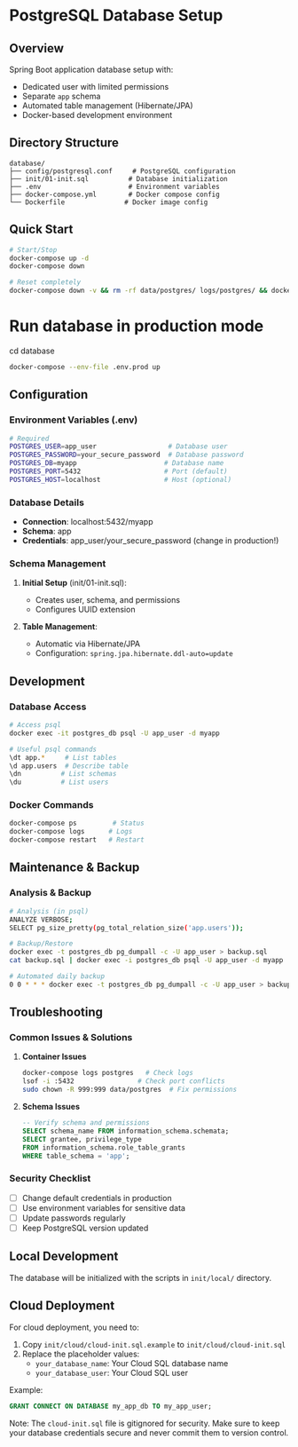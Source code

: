 # PostgreSQL Database Setup

## Overview
Spring Boot application database setup with:
- Dedicated user with limited permissions
- Separate `app` schema
- Automated table management (Hibernate/JPA)
- Docker-based development environment

## Directory Structure 
```
database/
├── config/postgresql.conf     # PostgreSQL configuration
├── init/01-init.sql          # Database initialization
├── .env                      # Environment variables
├── docker-compose.yml        # Docker compose config
└── Dockerfile               # Docker image config
```

## Quick Start
```bash
# Start/Stop
docker-compose up -d
docker-compose down

# Reset completely
docker-compose down -v && rm -rf data/postgres/ logs/postgres/ && docker-compose up -d
```

# Run database in production mode
cd database
```bash
docker-compose --env-file .env.prod up
```

## Configuration

### Environment Variables (.env)
```bash
# Required
POSTGRES_USER=app_user                  # Database user
POSTGRES_PASSWORD=your_secure_password  # Database password
POSTGRES_DB=myapp                      # Database name
POSTGRES_PORT=5432                     # Port (default)
POSTGRES_HOST=localhost                # Host (optional)
```

### Database Details
- **Connection**: localhost:5432/myapp
- **Schema**: app
- **Credentials**: app_user/your_secure_password (change in production!)

### Schema Management
1. **Initial Setup** (init/01-init.sql):
   - Creates user, schema, and permissions
   - Configures UUID extension

2. **Table Management**:
   - Automatic via Hibernate/JPA
   - Configuration: `spring.jpa.hibernate.ddl-auto=update`

## Development

### Database Access
```bash
# Access psql
docker exec -it postgres_db psql -U app_user -d myapp

# Useful psql commands
\dt app.*     # List tables
\d app.users  # Describe table
\dn          # List schemas
\du          # List users
```

### Docker Commands
```bash
docker-compose ps         # Status
docker-compose logs      # Logs
docker-compose restart   # Restart
```

## Maintenance & Backup

### Analysis & Backup
```bash
# Analysis (in psql)
ANALYZE VERBOSE;
SELECT pg_size_pretty(pg_total_relation_size('app.users'));

# Backup/Restore
docker exec -t postgres_db pg_dumpall -c -U app_user > backup.sql
cat backup.sql | docker exec -i postgres_db psql -U app_user -d myapp

# Automated daily backup
0 0 * * * docker exec -t postgres_db pg_dumpall -c -U app_user > backup_$(date +\%Y\%m\%d).sql
```

## Troubleshooting

### Common Issues & Solutions
1. **Container Issues**
   ```bash
   docker-compose logs postgres   # Check logs
   lsof -i :5432                # Check port conflicts
   sudo chown -R 999:999 data/postgres  # Fix permissions
   ```

2. **Schema Issues**
   ```sql
   -- Verify schema and permissions
   SELECT schema_name FROM information_schema.schemata;
   SELECT grantee, privilege_type 
   FROM information_schema.role_table_grants 
   WHERE table_schema = 'app';
   ```

### Security Checklist
- [ ] Change default credentials in production
- [ ] Use environment variables for sensitive data
- [ ] Update passwords regularly
- [ ] Keep PostgreSQL version updated

## Local Development
The database will be initialized with the scripts in `init/local/` directory.

## Cloud Deployment
For cloud deployment, you need to:

1. Copy `init/cloud/cloud-init.sql.example` to `init/cloud/cloud-init.sql`
2. Replace the placeholder values:
   - `your_database_name`: Your Cloud SQL database name
   - `your_database_user`: Your Cloud SQL user

Example:
```sql
GRANT CONNECT ON DATABASE my_app_db TO my_app_user;
```

Note: The `cloud-init.sql` file is gitignored for security. Make sure to keep your database credentials secure and never commit them to version control.
